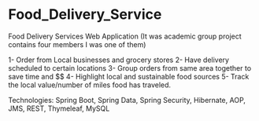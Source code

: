 # Food_Delivery_Service
Food Delivery Services Web Application (It was academic group project contains four members I was one of them)

1- Order from Local businesses and grocery stores
2- Have delivery scheduled to certain locations
3- Group orders from same area together to save time and $$
4- Highlight local and sustainable food sources
5- Track the local value/number of miles food has traveled.


Technologies: Spring Boot, Spring Data, Spring Security, Hibernate, AOP, JMS, REST, Thymeleaf, MySQL

